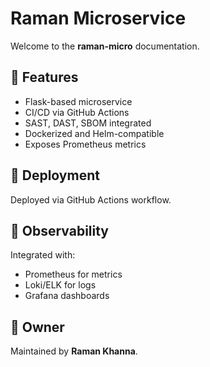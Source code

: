 # Raman Microservice

Welcome to the **raman-micro** documentation.

## 🔧 Features

- Flask-based microservice
- CI/CD via GitHub Actions
- SAST, DAST, SBOM integrated
- Dockerized and Helm-compatible
- Exposes Prometheus metrics

## 🚀 Deployment

Deployed via GitHub Actions workflow.

## 🧪 Observability

Integrated with:
- Prometheus for metrics
- Loki/ELK for logs
- Grafana dashboards

## 👤 Owner

Maintained by **Raman Khanna**.

